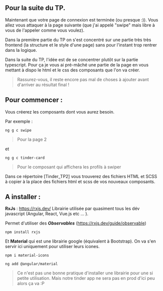 ## Pour la suite du TP. 

Maintenant que votre page de connexion est terminée (ou presque :)). Vous allez vous attaquer à la page suivante (que j'ai appelé "swipe" mais libre à vous de l'appeler comme vous voulez). 

Dans la première partie du TP on s'est concentré sur une partie très très frontend (la structure et le style d'une page) sans pour l'instant trop rentrer dans la logique. 

Dans la suite du TP, l'idée est de se concentrer plutôt sur la partie typescript. Pour ça je vous ai pré-mâché une partie de la page en vous mettant à dispo le html et le css des composants que l'on va créer. 

>Rassurez-vous, il reste encore pas mal de choses à ajouter avant d'arriver au résultat final !

## Pour commencer : 

Vous créerez les composants dont vous aurez besoin.

Par exemple : 
```
ng g c swipe
```
> Pour la page 2

et 
```
ng g c tinder-card
```
> Pour le composant qui affichera les profils à swiper


Dans ce répertoire [Tinder_TP2] vous trouverez des fichiers HTML et SCSS à copier à la place des fichiers html et scss de vos nouveaux composants.

## A installer :

**RxJs** : https://rxjs.dev/
Librairie utilisée par quasiment tous les dév javascript (Angular, React, Vue.js etc ... ). 

Permet d'utiliser des ***Observables*** (https://rxjs.dev/guide/observable)
```
npm install rxjs
```
Et **Material** qui est une librairie google (équivalent à Bootstrap). On va s'en servir ici uniquement pour utiliser leurs icones. 
```
npm i material-icons
```
```
ng add @angular/material
```
> Ce n'est pas une bonne pratique d'installer une librairie pour une si petite utilisation. Mais notre tinder app ne sera pas en prod d'ici peu alors ça va :P 